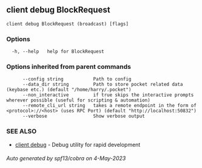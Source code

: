 ## client debug BlockRequest



```
client debug BlockRequest (broadcast) [flags]
```

### Options

```
  -h, --help   help for BlockRequest
```

### Options inherited from parent commands

```
      --config string           Path to config
      --data_dir string         Path to store pocket related data (keybase etc.) (default "/home/harry/.pocket")
      --non_interactive         if true skips the interactive prompts wherever possible (useful for scripting & automation)
      --remote_cli_url string   takes a remote endpoint in the form of <protocol>://<host> (uses RPC Port) (default "http://localhost:50832")
      --verbose                 Show verbose output
```

### SEE ALSO

* [client debug](client_debug.md)	 - Debug utility for rapid development

###### Auto generated by spf13/cobra on 4-May-2023

